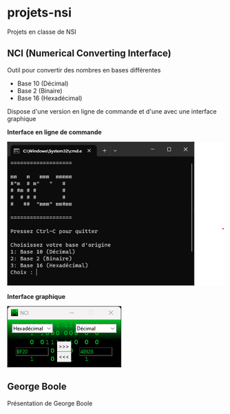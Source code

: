 # projets-nsi
Projets en classe de NSI
## NCI (Numerical Converting Interface)
Outil pour convertir des nombres en bases différentes
- Base 10 (Décimal)
- Base 2 (Binaire)
- Base 16 (Hexadécimal)

Dispose d'une version en ligne de commande et d'une avec une interface graphique

**Interface en ligne de commande**

![Interface en ligne de commande](https://github.com/MrBeam89/projets-nsi/blob/main/docs/nci-cli-screenshot.png?raw=true)

**Interface graphique**

![Interface en ligne de commande](https://github.com/MrBeam89/projets-nsi/blob/main/docs/nci-gui-screenshot.png?raw=true)

## George Boole
Présentation de George Boole
